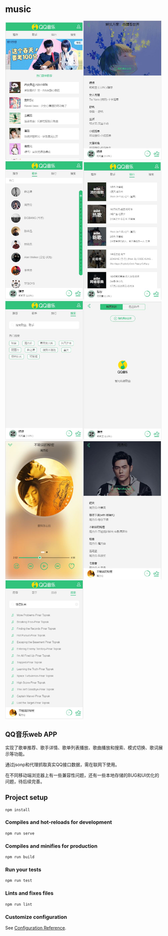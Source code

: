 # music
   <img src="https://raw.githubusercontent.com/kchsw/Hello-Github/master/image/QQ-001.JPG" width="250"><img src="https://raw.githubusercontent.com/kchsw/Hello-Github/master/image/QQ-002.JPG" width="250"><img src="https://raw.githubusercontent.com/kchsw/Hello-Github/master/image/QQ-003.JPG" width="250"><img src="https://raw.githubusercontent.com/kchsw/Hello-Github/master/image/QQ-004.JPG" width="250"><img src="https://raw.githubusercontent.com/kchsw/Hello-Github/master/image/QQ-005.JPG" width="250"><img src="https://raw.githubusercontent.com/kchsw/Hello-Github/master/image/QQ-006.JPG" width="250"><img src="https://raw.githubusercontent.com/kchsw/Hello-Github/master/image/QQ-007.JPG" width="250"><img src="https://raw.githubusercontent.com/kchsw/Hello-Github/master/image/QQ-008.JPG" width="250"><img src="https://raw.githubusercontent.com/kchsw/Hello-Github/master/image/QQ-009.JPG" width="250">
## QQ音乐web APP
   实现了歌单推荐、歌手详情、歌单列表播放、歌曲播放和搜索、模式切换、歌词展示等功能。
   
   通过jsonp和代理抓取真实QQ接口数据，需在联网下使用。
   
   在不同移动端浏览器上有一些兼容性问题，还有一些本地存储的BUG和UI优化的问题，待后续完善。
## Project setup
```
npm install
```

### Compiles and hot-reloads for development
```
npm run serve
```

### Compiles and minifies for production
```
npm run build
```

### Run your tests
```
npm run test
```

### Lints and fixes files
```
npm run lint
```

### Customize configuration
See [Configuration Reference](https://cli.vuejs.org/config/).
